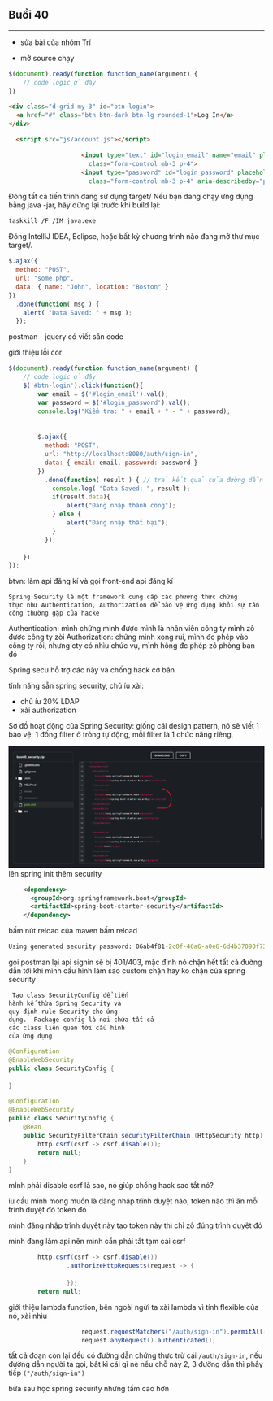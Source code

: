 ## Buổi 40
----------
- sửa bài của nhóm Trí

- mở source chạy

```js
$(document).ready(function function_name(argument) {
	// code logic ở đây
})
```


```html
<div class="d-grid my-3" id="btn-login">
  <a href="#" class="btn btn-dark btn-lg rounded-1">Log In</a>
</div>
```

```html
  <script src="js/account.js"></script>
```


```html
                    <input type="text" id="login_email" name="email" placeholder="Enter email address"
                      class="form-control mb-3 p-4">
                    <input type="password" id="login_password" placeholder="Enter password"
                      class="form-control mb-3 p-4" aria-describedby="passwordHelpBlock">
```

Đóng tất cả tiến trình đang sử dụng target/
Nếu bạn đang chạy ứng dụng bằng java -jar, hãy dừng lại trước khi build lại:
```sh
taskkill /F /IM java.exe
```
Đóng IntelliJ IDEA, Eclipse, hoặc bất kỳ chương trình nào đang mở thư mục target/.


```js
$.ajax({
  method: "POST",
  url: "some.php",
  data: { name: "John", location: "Boston" }
})
  .done(function( msg ) {
    alert( "Data Saved: " + msg );
  });
```

postman - jquery có viết sẵn code

 giới thiệu lỗi cor

```js
$(document).ready(function function_name(argument) {
	// code logic ở đây
	$('#btn-login').click(function(){
		var email = $('#login_email').val();
		var password = $('#login_password').val();
		console.log("Kiểm tra: " + email + " - " + password);


		$.ajax({
		  method: "POST",
		  url: "http://localhost:8080/auth/sign-in",
		  data: { email: email, password: password }
		})
		  .done(function( result ) { // trả kết quả của đường dẫn này
		    console.log( "Data Saved: ", result );
		    if(result.data){
		    	alert("Đăng nhập thành công");
		    } else {
		    	alert("Đăng nhập thất bại");
		    }
		  });

	})
});
```

btvn: làm api đăng kí và gọi front-end api đăng kí
```
Spring Security là một framework cung cấp các phương thức chứng 
thực như Authentication, Authorization để bảo vệ ứng dụng khỏi sự tấn 
công thường gặp của hacke
```
Authentication: mình chứng minh được mình là nhân viên công ty mình zô được công ty zòi
Authorization: chứng minh xong rùi, mình đc phép vào công ty ròi, nhưng cty có nhìu chức vụ, mình hông đc phép zô phòng ban đó

Spring secu hỗ trợ các này và chống hack cơ bản

tính năng sẵn spring security, chủ íu xài:
- chủ íu 20% LDAP
- xài authorization

Sơ đồ hoạt động của Spring Security: giống cái design pattern, nó sẽ viết 1 bảo vệ, 1 đống filter ở trỏng tự động, mỗi filter là 1 chức năng riêng, 

![alt text](j1.png)
lên spring init thêm security

```xml
    <dependency>
      <groupId>org.springframework.boot</groupId>
      <artifactId>spring-boot-starter-security</artifactId>
    </dependency>
```
bấm nút reload của maven
bấm reload
```cmd
Using generated security password: 06ab4f81-2c0f-46a6-a0e6-6d4b37090f73
```
gọi postman lại api signin sẽ bị 401/403, mặc định nó chặn hết tất cả đường dẫn tới khi mình cấu hình
làm sao custom chặn hay ko chặn của spring security
```
 Tạo class SecurityConfig để tiến 
hành kế thừa Spring Security và 
quy định rule Security cho ứng 
dụng.- Package config là nơi chứa tất cả 
các class liên quan tới cầu hình 
của ứng dụng
```

```java
@Configuration
@EnableWebSecurity
public class SecurityConfig {

}
```

```java
@Configuration
@EnableWebSecurity
public class SecurityConfig {
    @Bean
    public SecurityFilterChain securityFilterChain (HttpSecurity http) throws Exception {
        http.csrf(csrf -> csrf.disable());
        return null;
    }
}
```

mÌnh phải disable csrf là sao, nó giúp chống hack sao tắt nó?

iu cầu mình mong muốn là đăng nhập trình duyệt nào, token nào thì ăn mỗi trình duyệt đó token đó

mình đăng nhập trình duyệt này tạo token này thì chỉ zô đúng trình duyệt đó

mình đang làm api nên mình cần phải tắt tạm cái csrf 

```java
		http.csrf(csrf -> csrf.disable())
                .authorizeHttpRequests(request -> {

                });
        return null;

```

giới thiệu lambda function, bên ngoài ngừi ta xài lambda vì tính flexible của nó, xài nhìu

```java
                    request.requestMatchers("/auth/sign-in").permitAll();
                    request.anyRequest().authenticated();
```

tất cả đoạn còn lại đều có đường dẫn chứng thực trừ cái `/auth/sign-in`, nếu đường dẫn người ta gọi, bất kì cái gì 
nè nếu chỗ này 2, 3 đường dẫn thì phẩy tiếp `("/auth/sign-in")`

bữa sau học spring security nhưng tầm cao hơn



